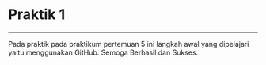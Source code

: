 # Praktik 1
---
Pada praktik pada praktikum pertemuan 5 ini langkah awal yang dipelajari yaitu menggunakan GitHub.
Semoga Berhasil dan Sukses. 